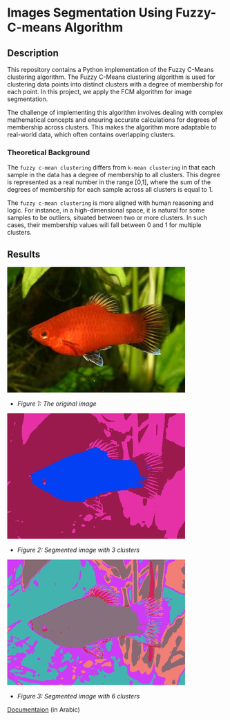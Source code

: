 # Images Segmentation Using Fuzzy-C-means Algorithm

## Description

This repository contains a Python implementation of the Fuzzy C-Means clustering algorithm. The Fuzzy C-Means clustering algorithm is used for clustering data points into distinct clusters with a degree of membership for each point. In this project, we apply the FCM algorithm for image segmentation.

The challenge of implementing this algorithm involves dealing with complex mathematical concepts and ensuring accurate calculations for degrees of membership across clusters. This makes the algorithm more adaptable to real-world data, which often contains overlapping clusters.

### Theoretical Background

The `fuzzy c-mean clustering` differs from `k-mean clustering` in that each sample in the data has a degree of membership to all clusters. This degree is represented as a real number in the range [0,1], where the sum of the degrees of membership for each sample across all clusters is equal to 1.

The `fuzzy c-mean clustering` is more aligned with human reasoning and logic. For instance, in a high-dimensional space, it is natural for some samples to be outliers, situated between two or more clusters. In such cases, their membership values will fall between 0 and 1 for multiple clusters.

## Results

![Figure 1](results/fish/original_fish.jpg)
- *Figure 1: The original image*

![Figure 2](results/fish/result_fish3.jpg)
- *Figure 2: Segmented image with 3 clusters*

![Figure 3](results/fish/result_fish6.jpg)
- *Figure 3: Segmented image with 6 clusters*

[Documentaion](https://drive.google.com/file/d/1E3CZ2qQElXbE3OsOfW5mbrpU9qpVp1Eu/view?usp=sharing) (in Arabic)
